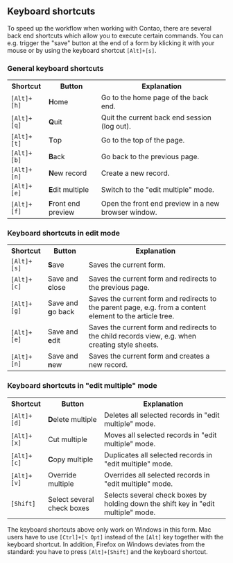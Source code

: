 ## Keyboard shortcuts

To speed up the workflow when working with Contao, there are several back end
shortcuts which allow you to execute certain commands. You can e.g. trigger the
"save" button at the end of a form by klicking it with your mouse or by using
the keyboard shortcut `[Alt]+[s]`.


### General keyboard shortcuts

<table>
<tr>
  <th>Shortcut</th>
  <th>Button</th>
  <th>Explanation</th>
</tr>
<tr>
  <td><code>[Alt]+[h]</code></td>
  <td><b>H</b>ome</td>
  <td>Go to the home page of the back end.</td>
</tr>
<tr>
  <td><code>[Alt]+[q]</code></td>
  <td><b>Q</b>uit</td>
  <td>Quit the current back end session (log out).</td>
</tr>
<tr>
  <td><code>[Alt]+[t]</code></td>
  <td><b>T</b>op</td>
  <td>Go to the top of the page.</td>
</tr>
<tr>
  <td><code>[Alt]+[b]</code></td>
  <td><b>B</b>ack</td>
  <td>Go back to the previous page.</td>
</tr>
<tr>
  <td><code>[Alt]+[n]</code></td>
  <td><b>N</b>ew record</td>
  <td>Create a new record.</td>
</tr>
<tr>
  <td><code>[Alt]+[e]</code></td>
  <td><b>E</b>dit multiple</td>
  <td>Switch to the "edit multiple" mode.</td>
</tr>
<tr>
  <td><code>[Alt]+[f]</code></td>
  <td><b>F</b>ront end preview</td>
  <td>Open the front end preview in a new browser window.</td>
</tr>
</table>


### Keyboard shortcuts in edit mode

<table>
<tr>
  <th>Shortcut</th>
  <th>Button</th>
  <th>Explanation</th>
</tr>
<tr>
  <td><code>[Alt]+[s]</code></td>
  <td><b>S</b>ave</td>
  <td>Saves the current form.</td>
</tr>
<tr>
  <td><code>[Alt]+[c]</code></td>
  <td>Save and <b>c</b>lose</td>
  <td>Saves the current form and redirects to the previous page.</td>
</tr>
<tr>
  <td><code>[Alt]+[g]</code></td>
  <td>Save and <b>g</b>o back</td>
  <td>Saves the current form and redirects to the parent page, e.g. from a
content element to the article tree.</td>
</tr>
<tr>
  <td><code>[Alt]+[e]</code></td>
  <td>Save and <b>e</b>dit</td>
  <td>Saves the current form and redirects to the child records view, e.g. when
creating style sheets.</td>
</tr>
<tr>
  <td><code>[Alt]+[n]</code></td>
  <td>Save and <b>n</b>ew</td>
  <td>Saves the current form and creates a new record.</td>
</tr>
</table>


### Keyboard shortcuts in "edit multiple" mode

<table>
<tr>
  <th>Shortcut</th>
  <th>Button</th>
  <th>Explanation</th>
</tr>
<tr>
  <td><code>[Alt]+[d]</code></td>
  <td><b>D</b>elete multiple</td>
  <td>Deletes all selected records in "edit multiple" mode.</td>
</tr>
<tr>
  <td><code>[Alt]+[x]</code></td>
  <td>Cut multiple</td>
  <td>Moves all selected records in "edit multiple" mode.</td>
</tr>
<tr>
  <td><code>[Alt]+[c]</code></td>
  <td><b>C</b>opy multiple</td>
  <td>Duplicates all selected records in "edit multiple" mode.</td>
</tr>
<tr>
  <td><code>[Alt]+[v]</code></td>
  <td>Override multiple</td>
  <td>Overrides all selected records in "edit multiple" mode.</td>
</tr>
<tr>
  <td><code>[Shift]</code></td>
  <td>Select several check boxes</td>
  <td>Selects several check boxes by holding down the shift key in "edit
  multiple" mode.</td>
</tr>
</table>

The keyboard shortcuts above only work on Windows in this form. Mac users have
to use `[Ctrl]+[⌥ Opt]` instead of the `[Alt]` key together with the keyboard
shortcut. In addition, Firefox on Windows deviates from the standard: you have
to press `[Alt]+[Shift]` and the keyboard shortcut.
